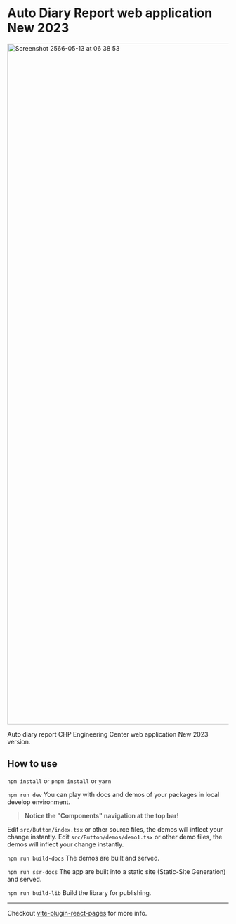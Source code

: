 # Auto Diary Report web application New 2023

<img width="1545" alt="Screenshot 2566-05-13 at 06 38 53" src="https://github.com/Jaylaelike/auto-diary-report-webapp/assets/20137401/af395a9c-4ffc-4dad-9f40-29bf852d1813">

Auto diary report CHP Engineering Center web application New 2023 version.


## How to use

`npm install` or `pnpm install` or `yarn`

`npm run dev` You can play with docs and demos of your packages in local develop environment.

> **Notice the "Components" navigation at the top bar!**

Edit `src/Button/index.tsx` or other source files, the demos will inflect your change instantly.
Edit `src/Button/demos/demo1.tsx` or other demo files, the demos will inflect your change instantly.

`npm run build-docs` The demos are built and served.

`npm run ssr-docs` The app are built into a static site (Static-Site Generation) and served.

`npm run build-lib` Build the library for publishing.

---

Checkout [vite-plugin-react-pages](https://github.com/vitejs/vite-plugin-react-pages) for more info.
